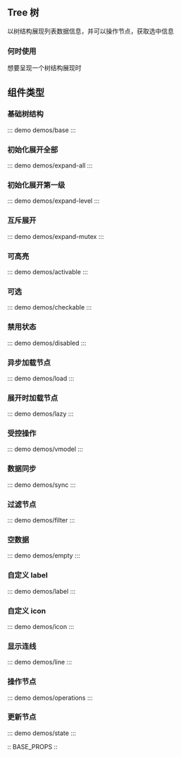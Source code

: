 ## Tree 树

以树结构展现列表数据信息，并可以操作节点，获取选中信息

### 何时使用

想要呈现一个树结构展现时

## 组件类型

### 基础树结构

::: demo demos/base
:::

### 初始化展开全部

::: demo demos/expand-all
:::

### 初始化展开第一级

::: demo demos/expand-level
:::

### 互斥展开

::: demo demos/expand-mutex
:::

### 可高亮

::: demo demos/activable
:::

### 可选

::: demo demos/checkable
:::

### 禁用状态

::: demo demos/disabled
:::

### 异步加载节点

::: demo demos/load
:::

### 展开时加载节点

::: demo demos/lazy
:::

### 受控操作

::: demo demos/vmodel
:::

### 数据同步

::: demo demos/sync
:::

### 过滤节点

::: demo demos/filter
:::

### 空数据

::: demo demos/empty
:::

### 自定义 label

::: demo demos/label
:::

### 自定义 icon

::: demo demos/icon
:::

### 显示连线

::: demo demos/line
:::

### 操作节点

::: demo demos/operations
:::

### 更新节点

::: demo demos/state
:::

:: BASE_PROPS ::
